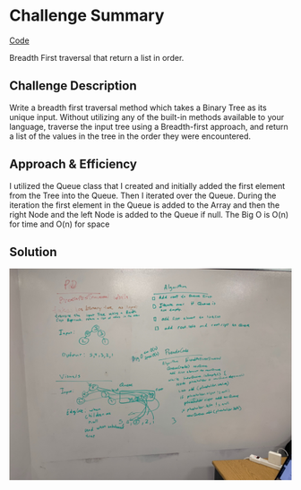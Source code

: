 # Challenge Summary
[Code](/code401challenges/src/main/java/code401challenges/tree/Tree.java)
<!-- Short summary or background information -->
Breadth First traversal that return a list in order.
## Challenge Description
<!-- Description of the challenge -->

Write a breadth first traversal method which takes a Binary Tree as its unique input. Without utilizing any of the built-in methods available to your language, traverse the input tree using a Breadth-first approach, and return a list of the values in the tree in the order they were encountered.
## Approach & Efficiency
<!-- What approach did you take? Why? What is the Big O space/time for this approach? -->
I utilized the Queue class that I created and initially added the first element from the Tree into the Queue. Then I iterated over the Queue.
During the iteration the first element in the Queue is added to the Array and then the right Node and the left Node is added to the Queue if null.
The Big O is O(n) for time and O(n) for space
## Solution
<!-- Embedded whiteboard image -->
![](../assets/breadth-first.jpg)